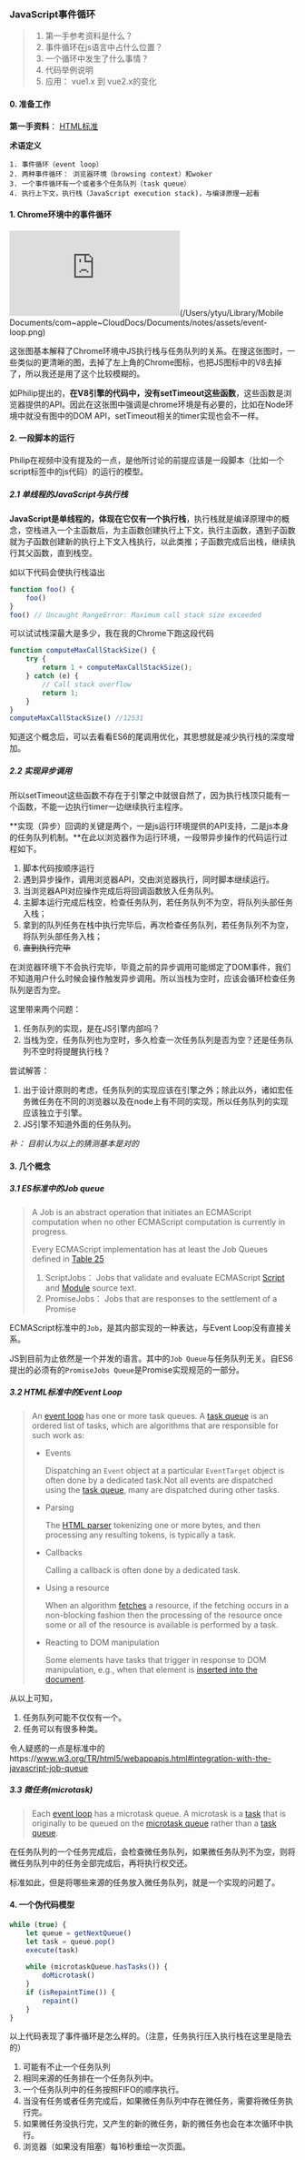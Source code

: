 ### JavaScript事件循环

> 1. 第一手参考资料是什么？
> 2. 事件循环在js语言中占什么位置？
> 3. 一个循环中发生了什么事情？
> 4. 代码举例说明
> 5. 应用： vue1.x 到 vue2.x的变化

#### 0. 准备工作

**第一手资料**： [HTML标准](https://html.spec.whatwg.org/multipage/webappapis.html#event-loops)

**术语定义**

> [HTML标准]: https://html.spec.whatwg.org/multipage/webappapis.html#event-loops

 	1. 事件循环（event loop）
 	2. 两种事件循环： 浏览器环境（browsing context）和woker
 	3. 一个事件循环有一个或者多个任务队列（task queue）
 	4. 执行上下文，执行栈（JavaScript execution stack)，与编译原理一起看



#### 1. Chrome环境中的事件循环

> [菲利普·罗伯茨：到底什么是Event Loop呢？ | 欧洲 JSConf 2014]: https://www.youtube.com/watch?v=8aGhZQkoFbQ&amp;index=3&amp;list=PLNTAOpJOozeMGH8HorB9Oijo0_kbWbpm0&amp;t=58s

![event-loop](/Users/ytyu/Library/Mobile Documents/com~apple~CloudDocs/Documents/notes/assets/event-loop.png)

这张图基本解释了Chrome环境中JS执行栈与任务队列的关系。在搜这张图时，一些类似的更清晰的图，去掉了左上角的Chrome图标，也把JS图标中的V8去掉了，所以我还是用了这个比较模糊的。

如Philip提出的，**在V8引擎的代码中，没有setTimeout这些函数**，这些函数是浏览器提供的API。因此在这张图中强调是chrome环境是有必要的，比如在Node环境中就没有图中的DOM API，setTimeout相关的timer实现也会不一样。

#### 2. 一段脚本的运行

Philip在视频中没有提及的一点，是他所讨论的前提应该是一段脚本（比如一个script标签中的js代码）的运行的模型。

##### 2.1 单线程的JavaScript与执行栈

**JavaScript是单线程的，体现在它仅有一个执行栈**，执行栈就是编译原理中的概念，空栈进入一个主函数后，为主函数创建执行上下文，执行主函数，遇到子函数就为子函数创建新的执行上下文入栈执行，以此类推；子函数完成后出栈，继续执行其父函数，直到栈空。

如以下代码会使执行栈溢出

```javascript
function foo() {
    foo()
}
foo() // Uncaught RangeError: Maximum call stack size exceeded
```

可以试试栈深最大是多少，我在我的Chrome下跑这段代码

```javascript
function computeMaxCallStackSize() {
    try {
        return 1 + computeMaxCallStackSize();
    } catch (e) {
        // Call stack overflow
        return 1;
    }
}
computeMaxCallStackSize() //12531
```

知道这个概念后，可以去看看ES6的尾调用优化，其思想就是减少执行栈的深度增加。

##### 2.2 实现异步调用

所以setTimeout这些函数不存在于引擎之中就很自然了，因为执行栈顶只能有一个函数，不能一边执行timer一边继续执行主程序。

**实现（异步）回调的关键是两个，一是js运行环境提供的API支持，二是js本身的任务队列机制。**在此以浏览器作为运行环境，一段带异步操作的代码运行过程如下。

1. 脚本代码按顺序运行
2. 遇到异步操作，调用浏览器API，交由浏览器执行，同时脚本继续运行。
3. 当浏览器API对应操作完成后将回调函数放入任务队列。
4. 主脚本运行完成后栈空，检查任务队列，若任务队列不为空，将队列头部任务入栈；
5. 拿到的队列任务在栈中执行完毕后，再次检查任务队列，若任务队列不为空，将队列头部任务入栈；
6. ~~直到执行完毕~~

在浏览器环境下不会执行完毕，毕竟之前的异步调用可能绑定了DOM事件，我们不知道用户什么时候会操作触发异步调用。所以当栈为空时，应该会循环检查任务队列是否为空。

这里带来两个问题：

1. 任务队列的实现，是在JS引擎内部吗？
2. 当栈为空，任务队列也为空时，多久检查一次任务队列是否为空？还是任务队列不空时将提醒执行栈？

尝试解答：

1. 出于设计原则的考虑，任务队列的实现应该在引擎之外；除此以外，诸如宏任务微任务在不同的浏览器以及在node上有不同的实现，所以任务队列的实现应该独立于引擎。
2. JS引擎不知道外面的任务队列。

*补： 目前认为以上的猜测基本是对的*

#### 3. 几个概念

##### 3.1 ES标准中的Job queue


> A Job is an abstract operation that initiates an ECMAScript computation when no other ECMAScript computation is currently in progress. 
>
> Every ECMAScript implementation has at least the Job Queues defined in [Table 25](https://tc39.github.io/ecma262/#table-26) 
>
> 1. ScriptJobs： Jobs that validate and evaluate ECMAScript [Script](https://tc39.github.io/ecma262/#prod-Script) and [Module](https://tc39.github.io/ecma262/#prod-Module) source text.
> 2. PromiseJobs： Jobs that are responses to the settlement of a Promise
>
> [ES2019, Jobs and Job Queues]: https://tc39.github.io/ecma262/#sec-jobs-and-job-queues

ECMAScript标准中的`Job`，是其内部实现的一种表达，与Event Loop没有直接关系。

JS到目前为止依然是一个并发的语言。其中的`Job Queue`与任务队列无关。自ES6提出的必须有的`PromiseJobs Queue`是Promise实现规范的一部分。

##### 3.2 HTML标准中的Event Loop

> An [event loop](https://www.w3.org/TR/html5/webappapis.html#event-loop) has one or more task queues. A [task queue](https://www.w3.org/TR/html5/webappapis.html#task-queues) is an ordered list of tasks, which are algorithms that are responsible for such work as:
>
> - Events
>
>   Dispatching an `Event` object at a particular `EventTarget` object is often done by a dedicated task.Not all events are dispatched using the [task queue](https://www.w3.org/TR/html5/webappapis.html#task-queues), many are dispatched during other tasks.
>
> - Parsing
>
>   The [HTML parser](https://www.w3.org/TR/html5/syntax.html#html-parser) tokenizing one or more bytes, and then processing any resulting tokens, is typically a task.
>
> - Callbacks
>
>   Calling a callback is often done by a dedicated task.
>
> - Using a resource
>
>   When an algorithm [fetches](https://fetch.spec.whatwg.org/#concept-fetch) a resource, if the fetching occurs in a non-blocking fashion then the processing of the resource once some or all of the resource is available is performed by a task.
>
> - Reacting to DOM manipulation
>
>   Some elements have tasks that trigger in response to DOM manipulation, e.g., when that element is [inserted into the document](https://www.w3.org/TR/html5/infrastructure.html#document-inserted-into).
>
>   [Event-Loop]: https://www.w3.org/TR/html5/webappapis.html#event-loops

从以上可知，

1. 任务队列可能不仅仅有一个。
2. 任务可以有很多种类。

令人疑惑的一点是标准中的https://www.w3.org/TR/html5/webappapis.html#integration-with-the-javascript-job-queue

##### 3.3 微任务(microtask)

> Each [event loop](https://www.w3.org/TR/html5/webappapis.html#event-loop) has a microtask queue. A microtask is a [task](https://www.w3.org/TR/html5/webappapis.html#tasks) that is originally to be queued on the [microtask queue](https://www.w3.org/TR/html5/webappapis.html#microtask-queue) rather than a [task queue](https://www.w3.org/TR/html5/webappapis.html#task-queues).

在任务队列的一个任务完成后，会检查微任务队列，如果微任务队列不为空，则将微任务队列中的任务全部完成后，再将执行权交还。

标准如此，但是将哪些来源的任务放入微任务队列，就是一个实现的问题了。

#### 4. 一个伪代码模型

> [Further Adventures of the Event Loop - Erin Zimmer - JSConf EU 2018]: https://www.youtube.com/watch?v=u1kqx6AenYw&amp;list=PL37ZVnwpeshG2YXJkun_lyNTtM-Qb3MKa&amp;index=21&amp;t=0s

```javascript
while (true) {
    let queue = getNextQueue()
    let task = queue.pop()
    execute(task)
    
    while (microtaskQueue.hasTasks()) {
        doMicrotask()
    }
    if (isRepaintTime()) {
        repaint()
    }
}
```



以上代码表现了事件循环是怎么样的。（注意，任务执行压入执行栈在这里是隐去的）

1. 可能有不止一个任务队列
2. 相同来源的任务排在一个任务队列中。
3. 一个任务队列中的任务按照FIFO的顺序执行。
4. 当没有任务或者任务完成后，如果微任务队列中存在微任务，需要将微任务执行完。
5. 如果微任务没执行完，又产生的新的微任务，新的微任务也会在本次循环中执行。
6. 浏览器（如果没有阻塞）每16秒重绘一次页面。
